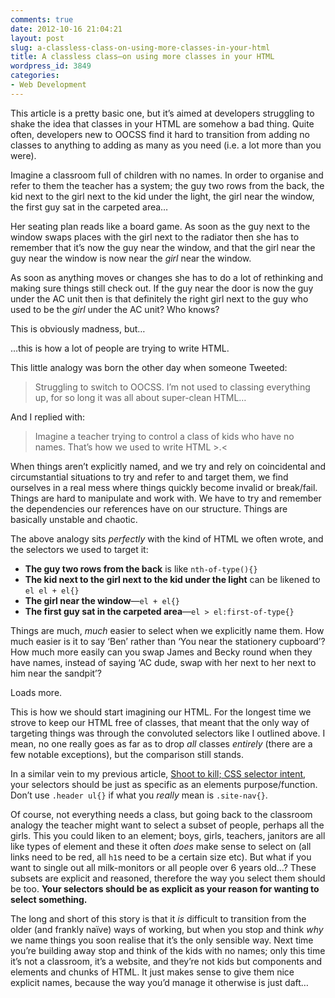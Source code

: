 ```yaml
---
comments: true
date: 2012-10-16 21:04:21
layout: post
slug: a-classless-class-on-using-more-classes-in-your-html
title: A classless class—on using more classes in your HTML
wordpress_id: 3849
categories:
- Web Development
---
```


This article is a pretty basic one, but it’s aimed at developers struggling to shake the idea that classes in your HTML are somehow a bad thing. Quite often, developers new to OOCSS find it hard to transition from adding no classes to anything to adding as many as you need (i.e. a lot more than you were).

Imagine a classroom full of children with no names. In order to organise and refer to them the teacher has a system; the guy two rows from the back, the kid next to the girl next to the kid under the light, the girl near the window, the first guy sat in the carpeted area…

Her seating plan reads like a board game. As soon as the guy next to the window swaps places with the girl next to the radiator then she has to remember that it’s now the guy near the window, and that the girl near the guy near the window is now near the _girl_ near the window.

As soon as anything moves or changes she has to do a lot of rethinking and making sure things still check out. If the guy near the door is now the guy under the AC unit then is that definitely the right girl next to the guy who used to be the _girl_ under the AC unit? Who knows?

This is obviously madness, but…

…this is how a lot of people are trying to write HTML.

This little analogy was born the other day when someone Tweeted:

> Struggling to switch to OOCSS. I’m not used to classing everything up, for so long it was all about super-clean HTML…

And I replied with:

> Imagine a teacher trying to control a class of kids who have no names. That’s how we used to write HTML >.<

When things aren’t explicitly named, and we try and rely on coincidental and circumstantial situations to try and refer to and target them, we find ourselves in a real mess where things quickly become invalid or break/fail. Things are hard to manipulate and work with. We have to try and remember the dependencies our references have on our structure. Things are basically unstable and chaotic.

The above analogy sits _perfectly_ with the kind of HTML we often wrote, and the selectors we used to target it:

* **The guy two rows from the back** is like `nth-of-type(){}`
* **The kid next to the girl next to the kid under the light** can be likened to `el el + el{}`
* **The girl near the window**—`el + el{}`
* **The first guy sat in the carpeted area**—`el > el:first-of-type{}`

Things are much, _much_ easier to select when we explicitly name them. How much easier is it to say ‘Ben’ rather than ‘You near the stationery cupboard’? How much more easily can you swap James and Becky round when they have names, instead of saying ‘AC dude, swap with her next to her next to him near the sandpit’?

Loads more.

This is how we should start imagining our HTML. For the longest time we strove to keep our HTML free of classes, that meant that the only way of targeting things was through the convoluted selectors like I outlined above. I mean, no one really goes as far as to drop _all_ classes _entirely_ (there are a few notable exceptions), but the comparison still stands.

In a similar vein to my previous article, [Shoot to kill; CSS selector intent](http://csswizardry.com/2012/07/shoot-to-kill-css-selector-intent/), your selectors should be just as specific as an elements purpose/function. Don’t use `.header ul{}` if what you _really_ mean is `.site-nav{}`.

Of course, not everything needs a class, but going back to the classroom analogy the teacher might want to select a subset of people, perhaps all the girls. This you could liken to an element; boys, girls, teachers, janitors are all like types of element and these it often _does_ make sense to select on (all links need to be red, all `h1`s need to be a certain size etc). But what if you want to single out all milk-monitors or all people over 6 years old…? These subsets are explicit and reasoned, therefore the way you select them should be too. **Your selectors should be as explicit as your reason for wanting to select something.**

The long and short of this story is that it _is_ difficult to transition from the older (and frankly naïve) ways of working, but when you stop and think _why_ we name things you soon realise that it’s the only sensible way. Next time you’re building away stop and think of the kids with no names; only this time it’s not a classroom, it’s a website, and they’re not kids but components and elements and chunks of HTML. It just makes sense to give them nice explicit names, because the way you’d manage it otherwise is just daft…
